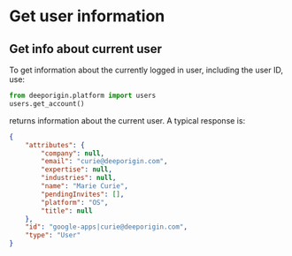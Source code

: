 # Get user information 

## Get info about current user

To get information about the currently logged in user, including the user ID, use:

```python
from deeporigin.platform import users
users.get_account()
```

returns information about the current user. A typical response is:

```json
{
    "attributes": {
        "company": null,
        "email": "curie@deeporigin.com",
        "expertise": null,
        "industries": null,
        "name": "Marie Curie",
        "pendingInvites": [],
        "platform": "OS",
        "title": null
    },
    "id": "google-apps|curie@deeporigin.com",
    "type": "User"
}
```
